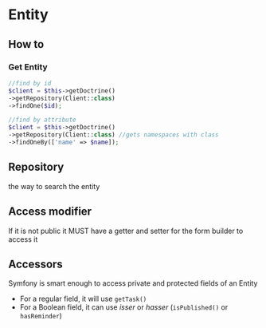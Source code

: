 # Entity

## How to

### Get Entity

```php
//find by id
$client = $this->getDoctrine()
->getRepository(Client::class)
->findOne($id);

//find by attribute
$client = $this->getDoctrine()
->getRepository(Client::class) //gets namespaces with class
->findOneBy(['name' => $name]);
```

## Repository

the way to search the entity

## Access modifier

If it is not public it MUST have a getter and setter for the form builder to access it

## Accessors

Symfony is smart enough to access private and protected fields of an Entity
- For a regular field, it will use `getTask()`
- For a Boolean field, it can use *isser* or *hasser* (`isPublished()` or `hasReminder`)